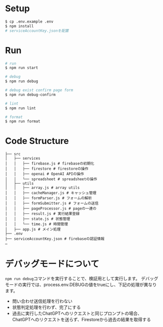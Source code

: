 # Setup
```zsh
$ cp .env.example .env
$ npm install
# serviceAccountKey.jsonを配置
```

# Run
```zsh
# run
$ npm run start

# debug
$ npm run debug

# debug exist confirm page form
$ npm run debug-confirm

# lint
$ npm run lint

# format
$ npm run format
```

# Code Structure
```
├── src
│   ├── services
│   │   ├── firebase.js # firebaseの初期化
│   │   ├── firestore # firestoreの操作
│   │   ├── openai # OpenAI APIの操作
│   │   └── spreadsheet # spreadsheetの操作
│   ├── utils
│   │   ├── array.js # array utils
│   │   ├── cacheManager.js # キャッシュ管理
│   │   ├── formParser.js # フォームの解析
│   │   ├── formSubmitter.js # フォームの送信
│   │   ├── pageProcessor.js # pageの一連の
│   │   ├── result.js # 実行結果登録
│   │   ├── state.js # 状態管理
│   │   └── time.js # 時間管理
│   ├── app.js # メイン処理
├── .env
├── serviceAccountKey.json # firebaseの認証情報
…
```

# デバッグモードについて
`npm run debug`コマンドを実行することで、検証用として実行します。
デバッグモードの実行では、process.env.DEBUGの値をtrueにし、下記の処理が異なります。
- 問い合わせ送信処理を行わない
- 状態判定処理を行わず、完了にする
- 過去に実行したChatGPTへのリクエストと同じプロンプトの場合、ChatGPTへのリクエストを送らず、Firestoreから過去の結果を取得する